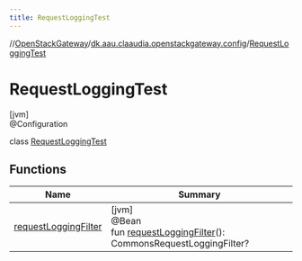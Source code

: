 ```yaml
---
title: RequestLoggingTest
---
```

//[OpenStackGateway](../../../index.html)/[dk.aau.claaudia.openstackgateway.config](../index.html)/[RequestLoggingTest](index.html)



# RequestLoggingTest



[jvm]\
@Configuration



class [RequestLoggingTest](index.html)



## Functions


| Name | Summary |
|---|---|
| [requestLoggingFilter](request-logging-filter.html) | [jvm]<br>@Bean<br>fun [requestLoggingFilter](request-logging-filter.html)(): CommonsRequestLoggingFilter? |

